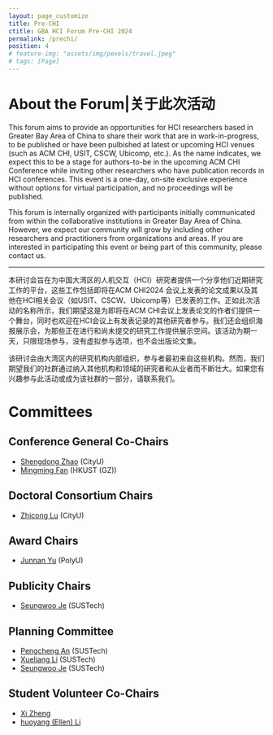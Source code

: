 ```yaml
---
layout: page_customize
title: Pre-CHI
ctitle: GBA HCI Forum Pre-CHI 2024
permalink: /prechi/
position: 4
# feature-img: "assets/img/pexels/travel.jpeg"
# tags: [Page]
---
```


# About the Forum|关于此次活动

This forum aims to provide an opportunities for HCI researchers based in Greater Bay Area of China to share their work that are in work-in-progress, to be published or have been pulbished at latest or upcoming HCI venues (such as ACM CHI, USIT, CSCW, Ubicomp, etc.). As the name indicates, we expect this to be a stage for authors-to-be in the upcoming ACM CHI Conference while inviting other researchers who have publication records in HCI conferences. This event is a one-day, on-site exclusive experience without options for virtual participation, and no proceedings will be published.

This forum is internally organized with participants initially communicated from within the collaborative institutions in Greater Bay Area of China.  However, we expect our community will grow by including other researchers and practitioners from organizations and areas. If you are interested in participating this event or being part of this community, please contact us.

---

本研讨会旨在为中国大湾区的人机交互（HCI）研究者提供一个分享他们近期研究工作的平台，这些工作包括即将在ACM CHI2024 会议上发表的论文成果以及其他在HCI相关会议（如USIT、CSCW、Ubicomp等）已发表的工作。正如此次活动的名称所示，我们期望这是为即将在ACM CHI会议上发表论文的作者们提供一个舞台，同时也欢迎在HCI会议上有发表记录的其他研究者参与。我们还会组织海报展示会，为那些正在进行和尚未提交的研究工作提供展示空间。该活动为期一天，只限现场参与，没有虚拟参与选项，也不会出版论文集。

该研讨会由大湾区内的研究机构内部组织，参与者最初来自这些机构。然而，我们期望我们的社群通过纳入其他机构和领域的研究者和从业者而不断壮大。如果您有兴趣参与此活动或成为该社群的一部分，请联系我们。

# Committees
## Conference General Co-Chairs
- [Shengdong Zhao](https://shengdongzhao.com/) (CityU)
- [Mingming Fan](https://www.mingmingfan.com/lab/) (HKUST (GZ))

## Doctoral Consortium Chairs
- [Zhicong Lu](https://www.cs.cityu.edu.hk/~zhiconlu/) (CityU)

## Award Chairs
- [Junnan Yu](http://www.junnanyu.com/) (PolyU)

## Publicity Chairs
- [Seungwoo Je](http://immersivedesignresearch.com/seungwoo) (SUSTech)

## Planning Committee 
- [Pengcheng An](http://anpengcheng.cn) (SUSTech)
- [Xueliang Li](https://www.hci-xgroup.com/) (SUSTech)
- [Seungwoo Je](http://immersivedesignresearch.com/seungwoo) (SUSTech)

## Student Volunteer Co-Chairs
- <a href="mailto:xi.zheng@cityu.edu.hk">Xi Zheng</a>
- <a href="mailto:ellen.li@cityu.edu.hk">huoyang (Ellen) Li</a>